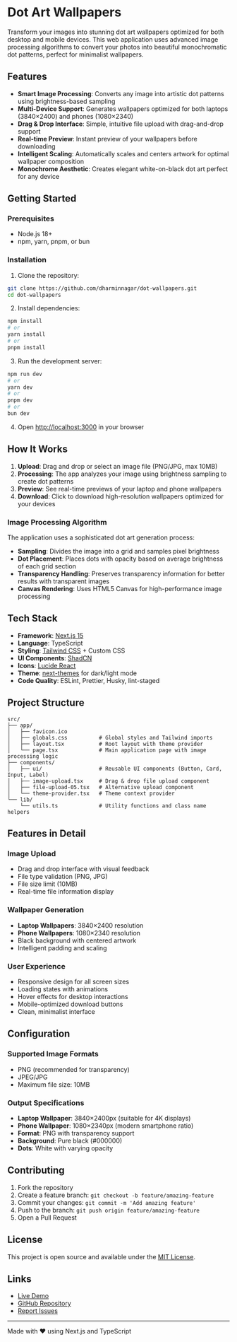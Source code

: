 # Dot Art Wallpapers

Transform your images into stunning dot art wallpapers optimized for both desktop and mobile devices. This web application uses advanced image processing algorithms to convert your photos into beautiful monochromatic dot patterns, perfect for minimalist wallpapers.

## Features

- **Smart Image Processing**: Converts any image into artistic dot patterns using brightness-based sampling
- **Multi-Device Support**: Generates wallpapers optimized for both laptops (3840×2400) and phones (1080×2340)
- **Drag & Drop Interface**: Simple, intuitive file upload with drag-and-drop support
- **Real-time Preview**: Instant preview of your wallpapers before downloading
- **Intelligent Scaling**: Automatically scales and centers artwork for optimal wallpaper composition
- **Monochrome Aesthetic**: Creates elegant white-on-black dot art perfect for any device

## Getting Started

### Prerequisites

- Node.js 18+
- npm, yarn, pnpm, or bun

### Installation

1. Clone the repository:

```bash
git clone https://github.com/dharminnagar/dot-wallpapers.git
cd dot-wallpapers
```

2. Install dependencies:

```bash
npm install
# or
yarn install
# or
pnpm install
```

3. Run the development server:

```bash
npm run dev
# or
yarn dev
# or
pnpm dev
# or
bun dev
```

4. Open [http://localhost:3000](http://localhost:3000) in your browser

## How It Works

1. **Upload**: Drag and drop or select an image file (PNG/JPG, max 10MB)
2. **Processing**: The app analyzes your image using brightness sampling to create dot patterns
3. **Preview**: See real-time previews of your laptop and phone wallpapers
4. **Download**: Click to download high-resolution wallpapers optimized for your devices

### Image Processing Algorithm

The application uses a sophisticated dot art generation process:

- **Sampling**: Divides the image into a grid and samples pixel brightness
- **Dot Placement**: Places dots with opacity based on average brightness of each grid section
- **Transparency Handling**: Preserves transparency information for better results with transparent images
- **Canvas Rendering**: Uses HTML5 Canvas for high-performance image processing

## Tech Stack

- **Framework**: [Next.js 15](https://nextjs.org/)
- **Language**: TypeScript
- **Styling**: [Tailwind CSS](https://tailwindcss.com/) + Custom CSS
- **UI Components**: [ShadCN](https://ui.shadcn.com/)
- **Icons**: [Lucide React](https://lucide.dev/)
- **Theme**: [next-themes](https://github.com/pacocoursey/next-themes) for dark/light mode
- **Code Quality**: ESLint, Prettier, Husky, lint-staged

## Project Structure

```
src/
├── app/
│   ├── favicon.ico
│   ├── globals.css          # Global styles and Tailwind imports
│   ├── layout.tsx           # Root layout with theme provider
│   └── page.tsx             # Main application page with image processing logic
├── components/
│   ├── ui/                  # Reusable UI components (Button, Card, Input, Label)
│   ├── image-upload.tsx     # Drag & drop file upload component
│   ├── file-upload-05.tsx   # Alternative upload component
│   └── theme-provider.tsx   # Theme context provider
└── lib/
    └── utils.ts             # Utility functions and class name helpers
```

## Features in Detail

### Image Upload

- Drag and drop interface with visual feedback
- File type validation (PNG, JPG)
- File size limit (10MB)
- Real-time file information display

### Wallpaper Generation

- **Laptop Wallpapers**: 3840×2400 resolution
- **Phone Wallpapers**: 1080×2340 resolution
- Black background with centered artwork
- Intelligent padding and scaling

### User Experience

- Responsive design for all screen sizes
- Loading states with animations
- Hover effects for desktop interactions
- Mobile-optimized download buttons
- Clean, minimalist interface

## Configuration

### Supported Image Formats

- PNG (recommended for transparency)
- JPEG/JPG
- Maximum file size: 10MB

### Output Specifications

- **Laptop Wallpaper**: 3840×2400px (suitable for 4K displays)
- **Phone Wallpaper**: 1080×2340px (modern smartphone ratio)
- **Format**: PNG with transparency support
- **Background**: Pure black (#000000)
- **Dots**: White with varying opacity

## Contributing

1. Fork the repository
2. Create a feature branch: `git checkout -b feature/amazing-feature`
3. Commit your changes: `git commit -m 'Add amazing feature'`
4. Push to the branch: `git push origin feature/amazing-feature`
5. Open a Pull Request

## License

This project is open source and available under the [MIT License](LICENSE).

## Links

- [Live Demo](https://dot-art-wallpapers.vercel.app)
- [GitHub Repository](https://github.com/dharminnagar/dot-art-wallpapers)
- [Report Issues](https://github.com/dharminnagar/dot-art-wallpapers/issues)

---

Made with ❤️ using Next.js and TypeScript
